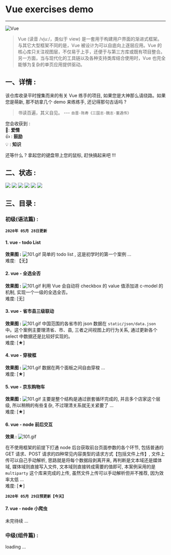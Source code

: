 # Vue exercises demo
---
![Vue](https://cn.vuejs.org/images/logo.png)
> Vue (读音 /vjuː/，类似于 view) 是一套用于构建用户界面的渐进式框架。与其它大型框架不同的是，Vue 被设计为可以自底向上逐层应用。Vue 的核心库只关注视图层，不仅易于上手，还便于与第三方库或既有项目整合。另一方面，当与现代化的工具链以及各种支持类库结合使用时，Vue 也完全能够为复杂的单页应用提供驱动。


## 一、详情 :
该仓库收录平时搜集而来的有关 Vue 练手的项目, 如果您是大神那么请绕路。如果您是萌新, 那不妨拿几个 demo 来练练手, 还记得那句古话吗 ? 
> 书读百遍，其义自见。 --- `自晋·陈寿《三国志·魏志·董遇传》`

您会收获到 :<br>
💑: **爱情**<br>
👍 : **鼓励**<br>
💡 : **知识**<br>

还等什么 ? 拿起您的键盘带上您的鼠标, 赶快搞起来吧 !!! 

## 二、状态 :
![](https://img.shields.io/badge/version-1.0.0-brightgreen)
![](https://img.shields.io/badge/downloads-0k%2Fday-%234cc61e)
![](https://img.shields.io/badge/dependencies-inaccessible-green)
![](https://img.shields.io/badge/npm-pending-blue)
![](https://img.shields.io/badge/build-passing-%23e01563)
![](https://img.shields.io/badge/Tests-passing-%23e01563)

## 三、目录 :
### 初级(语法篇) :
**`2020年 05月 28日更新`**
#### 1. vue - todo List
**效果图 :**
![101.gif](https://upload-images.jianshu.io/upload_images/16761151-715ad1403cb63fa1.gif?imageMogr2/auto-orient/strip)
简单的 todo list , 这是初学时的第一个案例 ...<br>
难度: 【无】
#### 2. vue - 全选全否
**效果图 :**
![101.gif](https://upload-images.jianshu.io/upload_images/16761151-1fef7552c06f545d.gif?imageMogr2/auto-orient/strip)
利用 Vue 会自动将 checkbox 的 value 值添加进 c-model 的机制, 实现一个一级的全选全否。<br>
难度: [无]
#### 3. vue - 省市县三级联动
**效果图 :**
![101.gif](https://upload-images.jianshu.io/upload_images/16761151-4901e444f4df5c11.gif?imageMogr2/auto-orient/strip)
中国范围的各省市的 json 数据在 `static/json/data.json` 中。这个案例主要理清省、市、县, 三者之间视图上的行为关系, 通过更新各个 select 中数据还是比较好实现的。<br>
难度: [★]
#### 4. vue - 穿梭框
**效果图 :**
![101.gif](https://upload-images.jianshu.io/upload_images/16761151-05f0f2c393a221ec.gif?imageMogr2/auto-orient/strip)
数据在两个面板之间自由穿梭 ...<br>
难度: [★]
#### 5. vue - 京东购物车
**效果图 :**
![101.gif](https://upload-images.jianshu.io/upload_images/16761151-c061e6fdf5332def.gif?imageMogr2/auto-orient/strip)
主要是整个结构是通过嵌套循环完成的, 并且多个店家这个层级, 所以稍稍的有些复杂, 不过理清关系就无关紧要了 ...<br>
难度: [★]
#### 6. vue - node 前后交互
**效果 :**
![101.gif](https://upload-images.jianshu.io/upload_images/16761151-0bbc2a7abf40026e.gif?imageMogr2/auto-orient/strip)

在不使用框架的前提下打通 node 后台获取前台页面参数的各个环节, 包括普通的 GET 请求、POST 请求的四种常见内容类型的请求方式【包括文件上传】, 文件上传可以自己手动解析, 思路就是将每个数据段剥离开来, 再判断是文本域还是媒体域, 媒体域则直接写入文件, 文本域则直接转成需要的值即可, 本案例采用的是 `multiparty` 这个库来完成的上传, 虽然文件上传可以手动解析但并不推荐, 因为效率太低 ...<br>
难度: [★]

**`2020年 05月 29日预更新【今天】`**
#### 7. vue - node 小爬虫

未完待续 ...
### 中级(组件篇) :
loading ...


